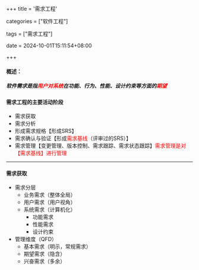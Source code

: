 +++
title = '需求工程'

categories = ["软件工程"]

tags = ["需求工程"]

date = 2024-10-01T15:11:54+08:00

+++



#### 概述：

##### 	软件需求是指<font color='red'>用户对系统</font>在功能、行为、性能、设计约束等方面的<font color='red'>期望</font>



#### 需求工程的主要活动阶段

- 需求获取
- 需求分析
- 形成需求规格【形成SRS】
- 需求确认与验证【形成<font color='red'>需求基线</font>（评审过的SRS）】
- 需求管理【变更管理、版本控制、需求跟踪、需求状态跟踪】<font color='red'>需求管理是对【需求基线】进行管理</font>



---



#### 需求获取

- 需求分层
  - 业务需求（整体全局）
  - 用户需求（用户视角）
  - 系统需求（计算机化）
    - 功能需求
    - 性能需求
    - 设计约束
- 管理维度（QFD）
  - 基本需求（明示，常规需求）
  - 期望需求（隐含）
  - 兴奋需求（多余）





